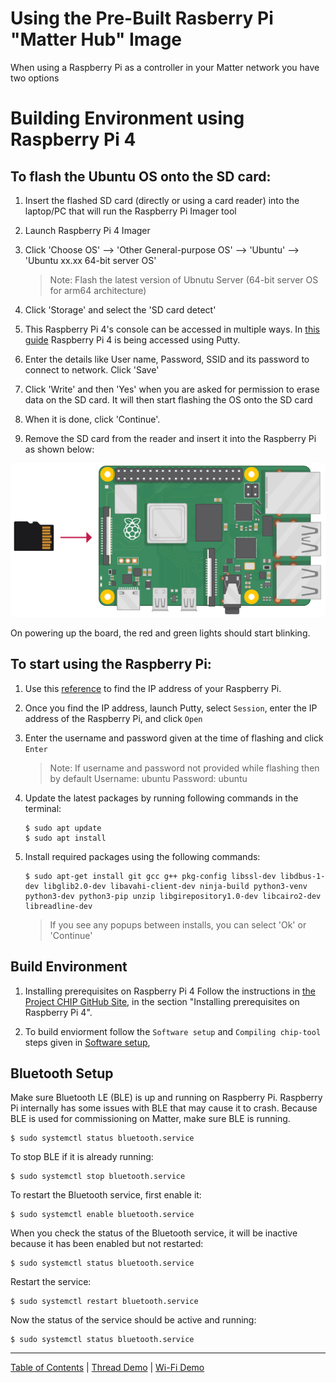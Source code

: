 # Using the Pre-Built Rasberry Pi "Matter Hub" Image

When using a Raspberry Pi as a controller in your Matter network you have two
options

# Building Environment using Raspberry Pi 4

## To flash the Ubuntu OS onto the SD card:

1. Insert the flashed SD card (directly or using a card reader) into the
   laptop/PC that will run the Raspberry Pi Imager tool
2. Launch Raspberry Pi 4 Imager
3. Click 'Choose OS' --> 'Other General-purpose OS' --> 'Ubuntu' --> 'Ubuntu
   xx.xx 64-bit server OS'
   > Note: Flash the latest version of Ubnutu Server (64-bit server OS for arm64 architecture)
   
4. Click 'Storage' and select the 'SD card detect'
5. This Raspberry Pi 4's console can be accessed in   multiple ways.
    In [this guide](https://www.raspberrypi.com/documentation/computers/remote-access.html)
    Raspberry Pi 4 is being accessed using Putty.
6. Enter the details like User name, Password, SSID and its password to connect
   to network. Click 'Save'
7. Click 'Write' and then 'Yes' when you are asked for permission to erase data
   on the SD card. It will then start flashing the OS onto the SD card
8. When it is done, click 'Continue'.
9. Remove the SD card from the reader and insert it into the Raspberry Pi as
   shown below:

<!-- ![Inserting SD into Pi](images/sd_into_pi.png) -->
<img src="images/sd_into_pi.png" alt="Inserting SD into Pi" width="550"/>

On powering up the board, the red and green lights should start blinking. 

## To start using the Raspberry Pi:

1. Use this [reference](../general/FIND_RASPI.md) to find the IP address of your Raspberry Pi.
   
2. Once you find the IP address, launch Putty, select `Session`, enter the IP
   address of the Raspberry Pi, and click `Open`
3. Enter the username and password given at the time of flashing and click
   `Enter` 
   
   > Note: If username and password not provided while flashing then by default 
   Username: ubuntu
   Password: ubuntu
   
4. Update the latest packages by running following commands in the terminal:
   ```shell
   $ sudo apt update 
   $ sudo apt install
   ```
5. Install required packages using the following commands:
    ```shell
   $ sudo apt-get install git gcc g++ pkg-config libssl-dev libdbus-1-dev libglib2.0-dev libavahi-client-dev ninja-build python3-venv python3-dev python3-pip unzip libgirepository1.0-dev libcairo2-dev libreadline-dev
   ```

   > If you see any popups between installs, you can select 'Ok' or 'Continue'

## Build Environment
1. Installing prerequisites on Raspberry Pi 4
Follow the instructions in 
[the Project CHIP GitHub Site](https://github.com/project-chip/connectedhomeip/blob/master/docs/guides/BUILDING.md),
in the section "Installing prerequisites on Raspberry Pi
4".

2. To build enviorment follow the `Software setup` and `Compiling chip-tool` steps given in [Software setup](./SW_SETUP.md),

## Bluetooth Setup

Make sure Bluetooth LE (BLE) is up and running on Raspberry Pi. Raspberry Pi internally has
some issues with BLE that may cause it to crash. Because BLE is used for
commissioning on Matter, make sure BLE is running.

```shell
$ sudo systemctl status bluetooth.service
```

To stop BLE if it is already running:

```shell
$ sudo systemctl stop bluetooth.service
```

To restart the Bluetooth service, first enable it:

```shell
$ sudo systemctl enable bluetooth.service
```

When you check the status of the Bluetooth service, it will be inactive because
it has been enabled but not restarted:

```shell
$ sudo systemctl status bluetooth.service
```

Restart the service:

```shell
$ sudo systemctl restart bluetooth.service
```

Now the status of the service should be active and running:

```shell
$ sudo systemctl status bluetooth.service
```



---

[Table of Contents](../README.md) | [Thread Demo](../thread/DEMO_OVERVIEW.md) |
[Wi-Fi Demo](./DEMO_OVERVIEW.md)
